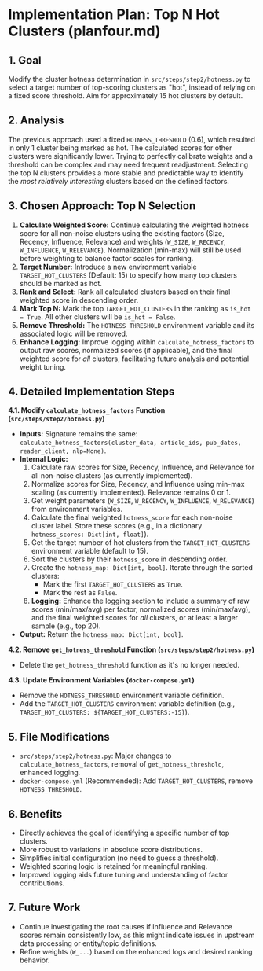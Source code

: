 # Implementation Plan: Top N Hot Clusters (planfour.md)

## 1. Goal

Modify the cluster hotness determination in `src/steps/step2/hotness.py` to select a target number of top-scoring clusters as "hot", instead of relying on a fixed score threshold. Aim for approximately 15 hot clusters by default.

## 2. Analysis

The previous approach used a fixed `HOTNESS_THRESHOLD` (0.6), which resulted in only 1 cluster being marked as hot. The calculated scores for other clusters were significantly lower. Trying to perfectly calibrate weights and a threshold can be complex and may need frequent readjustment. Selecting the top N clusters provides a more stable and predictable way to identify the _most relatively interesting_ clusters based on the defined factors.

## 3. Chosen Approach: Top N Selection

1.  **Calculate Weighted Score:** Continue calculating the weighted hotness score for all non-noise clusters using the existing factors (Size, Recency, Influence, Relevance) and weights (`W_SIZE`, `W_RECENCY`, `W_INFLUENCE`, `W_RELEVANCE`). Normalization (min-max) will still be used before weighting to balance factor scales for ranking.
2.  **Target Number:** Introduce a new environment variable `TARGET_HOT_CLUSTERS` (Default: 15) to specify how many top clusters should be marked as hot.
3.  **Rank and Select:** Rank all calculated clusters based on their final weighted score in descending order.
4.  **Mark Top N:** Mark the top `TARGET_HOT_CLUSTERS` in the ranking as `is_hot = True`. All other clusters will be `is_hot = False`.
5.  **Remove Threshold:** The `HOTNESS_THRESHOLD` environment variable and its associated logic will be removed.
6.  **Enhance Logging:** Improve logging within `calculate_hotness_factors` to output raw scores, normalized scores (if applicable), and the final weighted score for _all_ clusters, facilitating future analysis and potential weight tuning.

## 4. Detailed Implementation Steps

**4.1. Modify `calculate_hotness_factors` Function (`src/steps/step2/hotness.py`)**

- **Inputs:** Signature remains the same: `calculate_hotness_factors(cluster_data, article_ids, pub_dates, reader_client, nlp=None)`.
- **Internal Logic:**
  1.  Calculate raw scores for Size, Recency, Influence, and Relevance for all non-noise clusters (as currently implemented).
  2.  Normalize scores for Size, Recency, and Influence using min-max scaling (as currently implemented). Relevance remains 0 or 1.
  3.  Get weight parameters (`W_SIZE`, `W_RECENCY`, `W_INFLUENCE`, `W_RELEVANCE`) from environment variables.
  4.  Calculate the final weighted `hotness_score` for each non-noise cluster label. Store these scores (e.g., in a dictionary `hotness_scores: Dict[int, float]`).
  5.  Get the target number of hot clusters from the `TARGET_HOT_CLUSTERS` environment variable (default to 15).
  6.  Sort the clusters by their `hotness_score` in descending order.
  7.  Create the `hotness_map: Dict[int, bool]`. Iterate through the sorted clusters:
      - Mark the first `TARGET_HOT_CLUSTERS` as `True`.
      - Mark the rest as `False`.
  8.  **Logging:** Enhance the logging section to include a summary of raw scores (min/max/avg) per factor, normalized scores (min/max/avg), and the final weighted scores for _all_ clusters, or at least a larger sample (e.g., top 20).
- **Output:** Return the `hotness_map: Dict[int, bool]`.

**4.2. Remove `get_hotness_threshold` Function (`src/steps/step2/hotness.py`)**

- Delete the `get_hotness_threshold` function as it's no longer needed.

**4.3. Update Environment Variables (`docker-compose.yml`)**

- Remove the `HOTNESS_THRESHOLD` environment variable definition.
- Add the `TARGET_HOT_CLUSTERS` environment variable definition (e.g., `TARGET_HOT_CLUSTERS: ${TARGET_HOT_CLUSTERS:-15}`).

## 5. File Modifications

- `src/steps/step2/hotness.py`: Major changes to `calculate_hotness_factors`, removal of `get_hotness_threshold`, enhanced logging.
- `docker-compose.yml` (Recommended): Add `TARGET_HOT_CLUSTERS`, remove `HOTNESS_THRESHOLD`.

## 6. Benefits

- Directly achieves the goal of identifying a specific number of top clusters.
- More robust to variations in absolute score distributions.
- Simplifies initial configuration (no need to guess a threshold).
- Weighted scoring logic is retained for meaningful ranking.
- Improved logging aids future tuning and understanding of factor contributions.

## 7. Future Work

- Continue investigating the root causes if Influence and Relevance scores remain consistently low, as this might indicate issues in upstream data processing or entity/topic definitions.
- Refine weights (`W_...`) based on the enhanced logs and desired ranking behavior.
